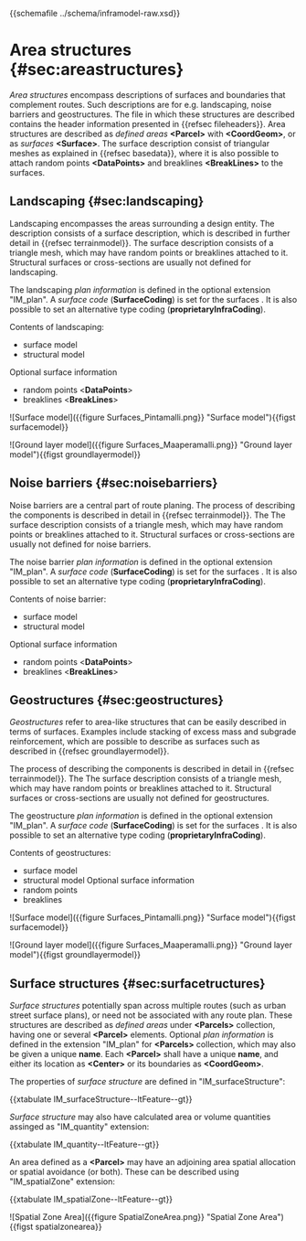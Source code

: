 {{schemafile ../schema/inframodel-raw.xsd}}
# Area structures {#sec:areastructures}

*Area structures* encompass descriptions of surfaces and boundaries that complement routes. Such descriptions are for e.g. landscaping, noise barriers and geostructures. The file in which these structures are described contains the header information presented in {{refsec fileheaders}}. Area structures are described as *defined areas*  **\<Parcel>** with **\<CoordGeom>**, or as  *surfaces* **\<Surface>**. The surface description consist of triangular meshes as explained in {{refsec basedata}}, where it is also possible to attach random points **\<DataPoints>** and breaklines **\<BreakLines>** to the surfaces. 

## Landscaping {#sec:landscaping}

Landscaping encompasses the areas surrounding a design entity. The description consists of a surface description, which is described in further detail in {{refsec terrainmodel}}. The surface description consists of a triangle mesh, which may have random points or breaklines attached to it. Structural surfaces or cross-sections are usually not defined for landscaping.

The landscaping *plan information* is defined in the optional extension "IM_plan". A *surface code* (**SurfaceCoding**) is set for the surfaces . It is also possible to set an alternative type coding (**proprietaryInfraCoding**).

Contents of landscaping:

- surface model
- structural model

Optional surface information
- random points <**DataPoints**>
- breaklines <**BreakLines**>
 
![Surface model]({{figure Surfaces_Pintamalli.png}} "Surface model"){{figst surfacemodel}}
 
![Ground layer model]({{figure Surfaces_Maaperamalli.png}} "Ground layer model"){{figst groundlayermodel}}	


## Noise barriers {#sec:noisebarriers}

Noise barriers are a central part of route planing. The process of describing the components is described in detail in {{refsec terrainmodel}}. The The surface description consists of a triangle mesh, which may have random points or breaklines attached to it. Structural surfaces or cross-sections are usually not defined for noise barriers.

The noise barrier *plan information* is defined in the optional extension "IM_plan". A *surface code* (**SurfaceCoding**) is set for the surfaces . It is also possible to set an alternative type coding (**proprietaryInfraCoding**).

Contents of noise barrier:

- surface model
- structural model

Optional surface information
- random points <**DataPoints**>
- breaklines <**BreakLines**>


## Geostructures {#sec:geostructures}

*Geostructures* refer to area-like structures that can be easily described in terms of surfaces. Examples include stacking of excess mass and subgrade reinforcement, which are possible to describe as surfaces such as described in {{refsec groundlayermodel}}.

The process of describing the components is described in detail in {{refsec terrainmodel}}. The The surface description consists of a triangle mesh, which may have random points or breaklines attached to it. Structural surfaces or cross-sections are usually not defined for geostructures.

The geostructure *plan information* is defined in the optional extension "IM_plan". A *surface code* (**SurfaceCoding**) is set for the surfaces . It is also possible to set an alternative type coding (**proprietaryInfraCoding**).

Contents of geostructures:

- surface model
- structural model
Optional surface information
- random points <DataPoints>
- breaklines <BreakLines>
 
![Surface model]({{figure Surfaces_Pintamalli.png}} "Surface model"){{figst surfacemodel}}

![Ground layer model]({{figure Surfaces_Maaperamalli.png}} "Ground layer model"){{figst groundlayermodel}}	
 
## Surface structures {#sec:surfacetructures}

*Surface structures* potentially span across multiple routes (such as urban street surface plans), or need not be associated with any route plan. These structures are described as *defined areas* under **\<Parcels>** collection, having one or several **\<Parcel>** elements. Optional *plan information* is defined in the extension "IM_plan" for **\<Parcels>** collection, which may also be given a unique **name**. Each **\<Parcel>** shall have a unique **name**, and either its location as **\<Center>** or its boundaries as **\<CoordGeom>**. 
 
The properties of *surface structure* are defined in "IM_surfaceStructure":
 
{{xtabulate IM_surfaceStructure--ltFeature--gt}}
 
*Surface structure* may also have calculated area or volume quantities assinged as "IM_quantity" extension:
 
{{xtabulate IM_quantity--ltFeature--gt}}
 
An area defined as a **\<Parcel>** may have an adjoining area spatial allocation or spatial avoidance (or both). These can be described using "IM_spatialZone" extension:
 
{{xtabulate IM_spatialZone--ltFeature--gt}}
 
![Spatial Zone Area]({{figure SpatialZoneArea.png}} "Spatial Zone Area"){{figst spatialzonearea}}
